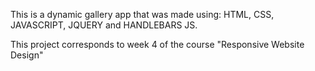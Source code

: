 This is a dynamic gallery app that was made using: HTML, CSS, JAVASCRIPT, JQUERY and HANDLEBARS JS.

This project corresponds to week 4 of the course "Responsive Website Design"
